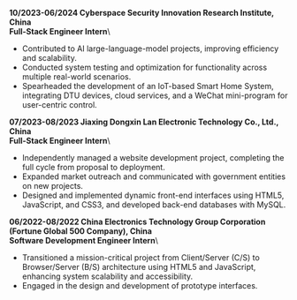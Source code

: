 <strong>10/2023-06/2024 Cyberspace Security Innovation Research Institute, China</strong>\
<strong>Full-Stack Engineer Intern</strong>\

- Contributed to AI large-language-model projects, improving efficiency and scalability.
- Conducted system testing and optimization for functionality across multiple real-world scenarios.
- Spearheaded the development of an IoT-based Smart Home System, integrating DTU devices, cloud services, and a WeChat mini-program for user-centric control.

<strong>07/2023-08/2023 Jiaxing Dongxin Lan Electronic Technology Co., Ltd., China</strong>\
<strong>Full-Stack Engineer Intern</strong>\

- Independently managed a website development project, completing the full cycle from proposal to deployment.
- Expanded market outreach and communicated with government entities on new projects.
- Designed and implemented dynamic front-end interfaces using HTML5, JavaScript, and CSS3, and developed back-end databases with MySQL.

<strong>06/2022-08/2022 China Electronics Technology Group Corporation (Fortune Global 500 Company), China</strong>\
<strong>Software Development Engineer Intern</strong>\

- Transitioned a mission-critical project from Client/Server (C/S) to Browser/Server (B/S) architecture using HTML5 and JavaScript, enhancing system scalability and accessibility.
- Engaged in the design and development of prototype interfaces.
